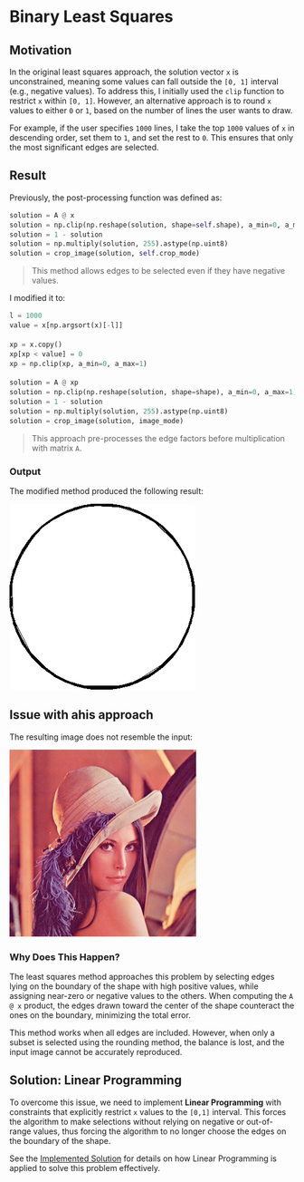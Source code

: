 # Binary Least Squares

## Motivation

In the original least squares approach, the solution vector `x` is unconstrained, meaning some values can fall outside the `[0, 1]` interval (e.g., negative values). To address this, I initially used the `clip` function to restrict `x` within `[0, 1]`. However, an alternative approach is to round `x` values to either `0` or `1`, based on the number of lines the user wants to draw.

For example, if the user specifies `1000` lines, I take the top `1000` values of `x` in descending order, set them to `1`, and set the rest to `0`. This ensures that only the most significant edges are selected.

## Result

Previously, the post-processing function was defined as:

```python
solution = A @ x
solution = np.clip(np.reshape(solution, shape=self.shape), a_min=0, a_max=1)
solution = 1 - solution
solution = np.multiply(solution, 255).astype(np.uint8)
solution = crop_image(solution, self.crop_mode)
```

> This method allows edges to be selected even if they have negative values.

I modified it to:

```python
l = 1000
value = x[np.argsort(x)[-l]]

xp = x.copy()
xp[xp < value] = 0
xp = np.clip(xp, a_min=0, a_max=1)

solution = A @ xp
solution = np.clip(np.reshape(solution, shape=shape), a_min=0, a_max=1)
solution = 1 - solution
solution = np.multiply(solution, 255).astype(np.uint8)
solution = crop_image(solution, image_mode)
```

> This approach pre-processes the edge factors before multiplication with matrix `A`.

### Output

The modified method produced the following result:

<img src="../../outputs/misc/least_squares_lena_rounding.png" alt="binary least squares output">

## Issue with ahis approach

The resulting image does not resemble the input:

<img src="../../imgs/lena.png" alt="input image">

### Why Does This Happen?

The least squares method approaches this problem by selecting edges lying on the boundary of the shape with high positive values, while assigning near-zero or negative values to the others. When computing the `A @ x` product, the edges drawn toward the center of the shape counteract the ones on the boundary, minimizing the total error. 

This method works when all edges are included. However, when only a subset is selected using the rounding method, the balance is lost, and the input image cannot be accurately reproduced.

## Solution: Linear Programming

To overcome this issue, we need to implement **Linear Programming** with constraints that explicitly restrict `x` values to the `[0,1]` interval. This forces the algorithm to make selections without relying on negative or out-of-range values, thus forcing the algorithm to no longer choose the edges on the boundary of the shape.

See the [Implemented Solution](./06_linear_programming.md) for details on how Linear Programming is applied to solve this problem effectively.

